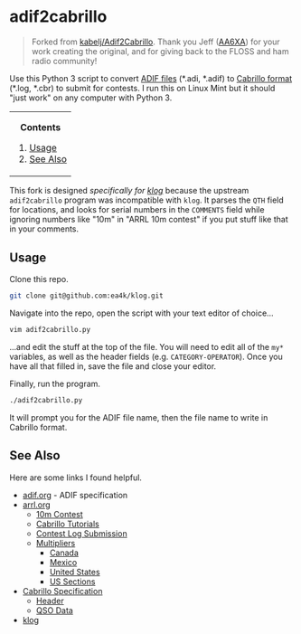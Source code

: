# adif2cabrillo
> Forked from [kabelj/Adif2Cabrillo](https://github.com/kabelj/Adif2Cabrillo).
> Thank you Jeff ([AA6XA](https://www.qrz.com/db/AA6XA)) for your work creating the original, and for giving back to the FLOSS and ham radio community!

Use this Python 3 script to convert [ADIF files](https://www.adif.org) (\*.adi, \*.adif) to [Cabrillo format](https://wwrof.org/cabrillo) (\*.log, \*.cbr) to submit for contests. I run this on Linux Mint but it should "just work" on any computer with Python 3.

<!-- contents box begin -->
<table>
<tr/>
<tr>
<td>
<p/>
<div align="center">
<b>Contents</b>
</div>
<p/>
<!-- contents markdown begin -->

1. [Usage](#usage)
1. [See Also](#see-also)

<!-- contents markdown end -->
<p/>
</td>
</tr>
</table>
<!-- contents box end -->

This fork is designed _specifically for [klog](https://github.com/ea4k/klog)_ because the upstream `adif2cabrillo` program was incompatible with `klog`. It parses the `QTH` field for locations, and looks for serial numbers in the `COMMENTS` field while ignoring numbers like "10m" in "ARRL 10m contest" if you put stuff like that in your comments.

## Usage
Clone this repo.
```bash
git clone git@github.com:ea4k/klog.git
```
Navigate into the repo, open the script with your text editor of choice...
```bash
vim adif2cabrillo.py
```
...and edit the stuff at the top of the file. You will need to edit all of the `my*` variables, as well as the header fields (e.g. `CATEGORY-OPERATOR`). Once you have all that filled in, save the file and close your editor.

Finally, run the program.
```bash
./adif2cabrillo.py
```
It will prompt you for the ADIF file name, then the file name to write in Cabrillo format.

## See Also
Here are some links I found helpful.
- [adif.org](https://www.adif.org) - ADIF specification
- [arrl.org](https://www.arrl.org)
    - [10m Contest](https://www.arrl.org/10-meter)
    - [Cabrillo Tutorials](https://www.arrl.org/cabrillo-format-tutorial)
    - [Contest Log Submission](https://contest-log-submission.arrl.org)
    - [Multipliers](https://contests.arrl.org/contestmultipliers.php)
        - [Canada](https://contests.arrl.org/contestmultipliers.php?a=ve)
        - [Mexico](https://contests.arrl.org/contestmultipliers.php?a=xe)
        - [United States](https://contests.arrl.org/contestmultipliers.php?a=usa)
        - [US Sections](https://contests.arrl.org/contestmultipliers.php?a=wve)
- [Cabrillo Specification](https://wwrof.org/cabrillo)
    - [Header](https://wwrof.org/cabrillo/cabrillo-v3-header)
    - [QSO Data](https://wwrof.org/cabrillo/cabrillo-qso-data)
- [klog](https://github.com/ea4k/klog)
